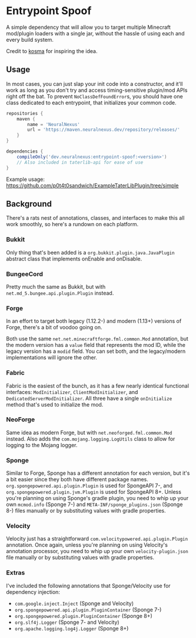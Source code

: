 # Entrypoint Spoof

A simple dependency that will allow you to target multiple Minecraft mod/plugin loaders with a single jar, without the
hassle of using each and every build system.

Credit
to [kosma](https://github.com/kosmolot-mods/minecraft-mysql-jdbc/blob/main/forge-1.12/src/main/java/net/minecraftforge/fml/common/Mod.java")
for inspiring the idea.

## Usage

In most cases, you can just slap your init code into a constructor, and it'll work as long as you don't
try and access timing-sensitive plugin/mod APIs right off the bat. To prevent `NoClassDefFoundError`s, you should have
one class dedicated to each entrypoint, that initializes your common code.

```gradle
repositories {
    maven {
        name = 'NeuralNexus'
        url = 'https://maven.neuralnexus.dev/repository/releases/'
    }
}

dependencies {
    compileOnly('dev.neuralnexus:entrypoint-spoof:<version>')
    // Also included in taterlib-api for ease of use
}
```

Example usage: https://github.com/p0t4t0sandwich/ExampleTaterLibPlugin/tree/simple

## Background

There's a rats nest of annotations, classes, and interfaces to make this all work smoothly, so here's a rundown on each
platform.

### Bukkit

Only thing that's been added is a `org.bukkit.plugin.java.JavaPlugin` abstract class that implements onEnable and
onDisable.

### BungeeCord

Pretty much the same as Bukkit, but with `net.md_5.bungee.api.plugin.Plugin` instead.

### Forge

In an effort to target both legacy (1.12.2-) and modern (1.13+) versions of Forge, there's a bit of voodoo going on.

Both use the same `net.net.minecraftforge.fml.common.Mod` annotation, but the modern version has a `value` field that
represents the mod ID, while the legacy version has a `modid` field. You can set both, and the legacy/modern
implementations will ignore the other.

### Fabric

Fabric is the easiest of the bunch, as it has a few nearly identical functional
interfaces: `ModInitializer`, `ClientModInitializer`, and `DedicatedServerModInitializer`. All three have a
single `onInitialize` method that's used to initialize the mod.

### NeoForge

Same idea as modern Forge, but with `net.neoforged.fml.common.Mod` instead.
Also adds the `com.mojang.logging.LogUtils` class to allow for logging to the Mojang logger.

### Sponge

Similar to Forge, Sponge has a different annotation for each version, but it's a bit easier since they both have
different package names. `org.spongepowered.api.plugin.Plugin` is used for SpongeAPI 7-,
and `org.spongepowered.plugin.jvm.Plugin` is used for SpongeAPI 8+.
Unless you're planning on using Sponge's gradle plugin, you need to whip up your own `mcmod.info` (Sponge 7-)
and `META-INF/sponge_plugins.json` (Sponge 8-) files manually or by substituting values with gradle properties.

### Velocity

Velocity just has a straightforward `com.velocitypowered.api.plugin.Plugin` annotation. Once again, unless you're
planning on using Velocity's annotation processor, you need to whip up your own `velocity-plugin.json` file manually or
by substituting values with gradle properties.

### Extras

I've included the following annotations that Sponge/Velocity use for dependency injection:

- `com.google.inject.Inject` (Sponge and Velocity)
- `org.spongepowered.api.plugin.PluginContainer` (Sponge 7-)
- `org.spongepowered.plugin.PluginContainer` (Sponge 8+)
- `org.slf4j.Logger` (Sponge 7- and Velocity)
- `org.apache.logging.log4j.Logger` (Sponge 8+)
